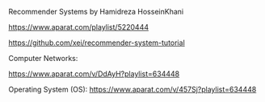 Recommender Systems by Hamidreza HosseinKhani

https://www.aparat.com/playlist/5220444

https://github.com/xei/recommender-system-tutorial

Computer Networks:

https://www.aparat.com/v/DdAyH?playlist=634448

Operating System (OS): 
https://www.aparat.com/v/457Sj?playlist=634448
